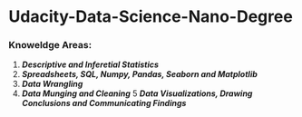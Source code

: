 # Udacity-Data-Science-Nano-Degree

### Knoweldge Areas:

1. ***Descriptive and Inferetial Statistics***
2. ***Spreadsheets, SQL, Numpy, Pandas, Seaborn and Matplotlib***
3. ***Data Wrangling***
4. ***Data Munging and Cleaning***
5 ***Data Visualizations, Drawing Conclusions and Communicating Findings***

